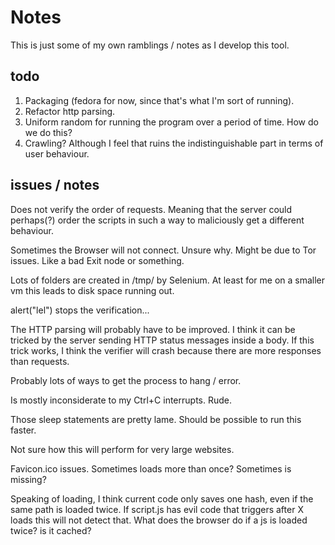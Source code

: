# Notes
This is just some of my own ramblings / notes as I develop this tool.

## todo
1. Packaging (fedora for now, since that's what I'm sort of running).
2. Refactor http parsing.
3. Uniform random for running the program over a period of time. How do we do this?
4. Crawling? Although I feel that ruins the indistinguishable part in terms of
user behaviour.

## issues / notes
Does not verify the order of requests. Meaning that the server could perhaps(?)
order the scripts in such a way to maliciously get a different behaviour.

Sometimes the Browser will not connect. Unsure why. Might be due to Tor issues.
Like a bad Exit node or something.

Lots of folders are created in /tmp/ by Selenium. At least for me on a smaller
vm this leads to disk space running out.

alert("lel") stops the verification...

The HTTP parsing will probably have to be improved. I think it can be tricked by
the server sending HTTP status messages inside a body. If this trick works, I
think the verifier will crash because there are more responses than requests.

Probably lots of ways to get the process to hang / error.

Is mostly inconsiderate to my Ctrl+C interrupts. Rude.

Those sleep statements are pretty lame. Should be possible to run this faster.

Not sure how this will perform for very large websites.

Favicon.ico issues. Sometimes loads more than once? Sometimes is missing?

Speaking of loading, I think current code only saves one hash, even if the same
path is loaded twice. If script.js has evil code that triggers after X loads
this will not detect that. What does the browser do if a js is loaded twice? is it cached?
